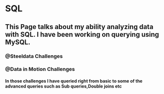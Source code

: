 # SQL

## This Page talks about my ability analyzing data with SQL. I have been working on querying using MySQL.

### @Steeldata Challenges
### @Data in Motion Challenges

#### In those challenges I have queried right from basic to some of the advanced queries such as Sub queries,Double joins etc
